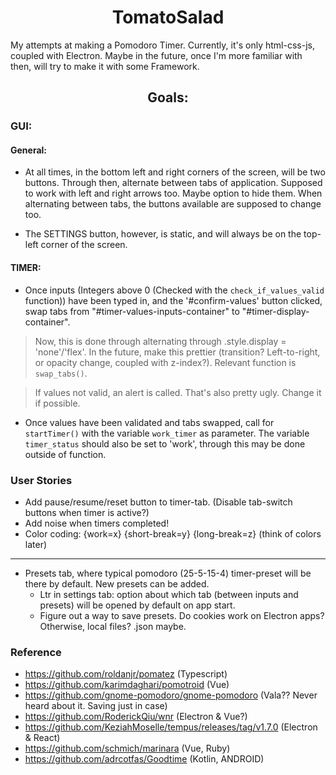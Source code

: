 <h1 align='center'>TomatoSalad</h1>

My attempts at making a Pomodoro Timer. Currently, it's only html-css-js, coupled with Electron. Maybe in the future, once I'm more familiar with then, will try to make it with some Framework. 

<h2 align='center'>Goals:</h2>

### GUI:

#### General:
+ At all times, in the bottom left and right corners of the screen, will be two buttons. Through then, alternate between tabs of application. Supposed to work with left and right arrows too. Maybe option to hide them. When alternating between tabs, the buttons available are supposed to change too.

+ The SETTINGS button, however, is static, and will always be on the top-left corner of the screen.

#### TIMER:
+ Once inputs (Integers above 0 (Checked with the `check_if_values_valid` function)) have been typed in, and the '#confirm-values' button clicked, swap tabs from "#timer-values-inputs-container" to "#timer-display-container". 

> Now, this is done through alternating through .style.display = 'none'/'flex'. In the future, make this prettier (transition? Left-to-right, or opacity change, coupled with z-index?). Relevant function is `swap_tabs()`.

> If values not valid, an alert is called. That's also pretty ugly. Change it if possible. 

+ Once values have been validated and tabs swapped, call for `startTimer()` with the variable `work_timer` as parameter. The variable `timer_status` should also be set to 'work', through this may be done outside of function. 






### User Stories
+ Add pause/resume/reset button to timer-tab. (Disable tab-switch buttons when timer is active?)
+ Add noise when timers completed!
+ Color coding: {work=x} {short-break=y} {long-break=z} (think of colors later)
---
+ Presets tab, where typical pomodoro (25-5-15-4) timer-preset will be there by default. New presets can be added.
	+ Ltr in settings tab: option about which tab (between inputs and presets) will be opened by default on app start.
	+ Figure out a way to save presets. Do cookies work on Electron apps? Otherwise, local files? .json maybe. 



### Reference
+ https://github.com/roldanjr/pomatez (Typescript)
+ https://github.com/karimdaghari/pomotroid (Vue)
+ https://github.com/gnome-pomodoro/gnome-pomodoro (Vala?? Never heard about it. Saving just in case)
+ https://github.com/RoderickQiu/wnr (Electron & Vue?)
+ https://github.com/KeziahMoselle/tempus/releases/tag/v1.7.0 (Electron & React)
+ https://github.com/schmich/marinara (Vue, Ruby)
+ https://github.com/adrcotfas/Goodtime (Kotlin, ANDROID)

